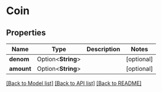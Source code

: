 # Coin

## Properties

Name | Type | Description | Notes
------------ | ------------- | ------------- | -------------
**denom** | Option<**String**> |  | [optional]
**amount** | Option<**String**> |  | [optional]

[[Back to Model list]](../README.md#documentation-for-models) [[Back to API list]](../README.md#documentation-for-api-endpoints) [[Back to README]](../README.md)


